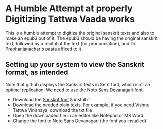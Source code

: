 # A Humble Attempt at properly Digitizing Tattwa Vaada works

This is a humble attempt to digitize the original sanskrit texts and also to make an epub3 out of it. The epub3 should be having the original sanskrit text, followed by a recital of the text (for pronunciation), and Dr. Prabhanjanachar's paata affixed to it.

## Setting up your system to view the Sanskrit format, as intended
Note that github displays the Sanksrit texts in Serif font, which isn't an optimal replication. We need to use the [Noto Sans Devanagari font](https://www.google.com/get/noto/#sans-deva).

- Download the [Sanskrit font](https://www.google.com/get/noto/#sans-deva) & install it
- Download the needed plain texts. For example, if you need Vishnu Tattwa Vinirnaya, download the txt file
- Open the downloaded file in an editor like Notepad or MS Word
- Change the font to Noto Sans Devanagari (the font you installed)

